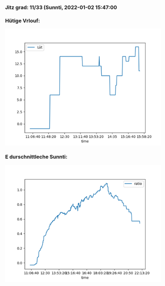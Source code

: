 ### Jitz grad: 11/33 (Sunnti, 2022-01-02 15:47:00

### Hütige Vrlouf:
![Graph](Today.png)

### E durschnittleche Sunnti:
![Graph](Sunnti.png)